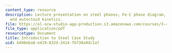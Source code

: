 ```yaml
---
content_type: resource
description: Lecture presentation on steel phases; Fe-C phase diagram, microstructures,
  and eutectoid kinetics.
file: https://ol-ocw-studio-app-production.s3.amazonaws.com/courses/3-40j-physical-metallurgy-fall-2009/bd48eba8e419832d2414fb738a9dc1a7_MIT3_40JF09_lec21.pdf
file_type: application/pdf
resourcetype: Document
title: Introduction to Steel Case Study
uid: bd48eba8-e419-832d-2414-fb738a9dc1a7
---
```

